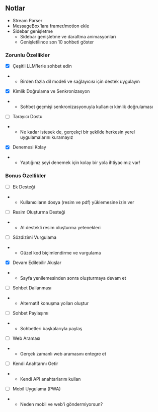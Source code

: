 ## Notlar

- Stream Parser
- MessageBox'lara framer/motion ekle
- Sidebar genişletme 
  - Sidebar genişletme ve daraltma animasyonları
  - Genişletilince son 10 sohbeti göster

### Zorunlu Özellikler

- [x] Çeşitli LLM'lerle sohbet edin 
- - Birden fazla dil modeli ve sağlayıcısı için destek uygulayın

- [x] Kimlik Doğrulama ve Senkronizasyon
- - Sohbet geçmişi senkronizasyonuyla kullanıcı kimlik doğrulaması

- [ ] Tarayıcı Dostu
- - Ne kadar istesek de, gerçekçi bir şekilde herkesin yerel uygulamalarını kuramayız

- [x] Denemesi Kolay
- - Yaptığınız şeyi denemek için kolay bir yola ihtiyacımız var!

### Bonus Özellikler

- [ ] Ek Desteği
- - Kullanıcıların dosya (resim ve pdf) yüklemesine izin ver

- [ ] Resim Oluşturma Desteği
- - AI destekli resim oluşturma yetenekleri

- [ ] Sözdizimi Vurgulama
- - Güzel kod biçimlendirme ve vurgulama

- [x] Devam Edilebilir Akışlar
- - Sayfa yenilemesinden sonra oluşturmaya devam et

- [ ] Sohbet Dallanması
- - Alternatif konuşma yolları oluştur

- [ ] Sohbet Paylaşımı
- - Sohbetleri başkalarıyla paylaş

- [ ] Web Araması
- - Gerçek zamanlı web aramasını entegre et

- [ ] Kendi Anahtarını Getir
- - Kendi API anahtarlarını kullan

- [ ] Mobil Uygulama (PWA)
- - Neden mobil ve web'i göndermiyorsun?